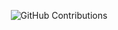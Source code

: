 <div align="center">

![GitHub Contributions](https://github-readme-stats.vercel.app/api?username=gdhucoder&show_icons=true&title_color=fff&icon_color=79ff97&text_color=9f9f9f&bg_color=151515)

</div>
